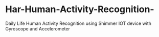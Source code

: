 # Har-Human-Activity-Recognition-
Daily Life Human Activity Recognition using Shimmer IOT device with Gyroscope and Accelerometer
